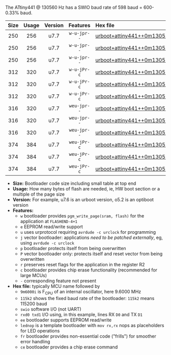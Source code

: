 The ATtiny441 @ 130560 Hz has a SWIO baud rate of 598 baud = 600-0.33% baud.

|Size|Usage|Version|Features|Hex file|
|:-:|:-:|:-:|:-:|:--|
|250|256|u7.7|`w-u-jpr--`|[urboot+attiny441++0m130560i++++0k6_swio_rxa2_txa1_lednop.hex](https://raw.githubusercontent.com/stefanrueger/urboot.hex/main/mcus/attiny441/internal_oscillator/fint++0m130560_Hz/br++++0k6_bps/urboot+attiny441++0m130560i++++0k6_swio_rxa2_txa1_lednop.hex)|
|250|256|u7.7|`w-u-jpr--`|[urboot+attiny441++0m130560i++++0k6_swio_rxa4_txa5_lednop.hex](https://raw.githubusercontent.com/stefanrueger/urboot.hex/main/mcus/attiny441/internal_oscillator/fint++0m130560_Hz/br++++0k6_bps/urboot+attiny441++0m130560i++++0k6_swio_rxa4_txa5_lednop.hex)|
|250|256|u7.7|`w-u-jpr--`|[urboot+attiny441++0m130560i++++0k6_swio_rxb2_txa7_lednop.hex](https://raw.githubusercontent.com/stefanrueger/urboot.hex/main/mcus/attiny441/internal_oscillator/fint++0m130560_Hz/br++++0k6_bps/urboot+attiny441++0m130560i++++0k6_swio_rxb2_txa7_lednop.hex)|
|312|320|u7.7|`w-u-jPr-c`|[urboot+attiny441++0m130560i++++0k6_swio_rxa2_txa1_lednop_fr_ce.hex](https://raw.githubusercontent.com/stefanrueger/urboot.hex/main/mcus/attiny441/internal_oscillator/fint++0m130560_Hz/br++++0k6_bps/urboot+attiny441++0m130560i++++0k6_swio_rxa2_txa1_lednop_fr_ce.hex)|
|312|320|u7.7|`w-u-jPr-c`|[urboot+attiny441++0m130560i++++0k6_swio_rxa4_txa5_lednop_fr_ce.hex](https://raw.githubusercontent.com/stefanrueger/urboot.hex/main/mcus/attiny441/internal_oscillator/fint++0m130560_Hz/br++++0k6_bps/urboot+attiny441++0m130560i++++0k6_swio_rxa4_txa5_lednop_fr_ce.hex)|
|312|320|u7.7|`w-u-jPr-c`|[urboot+attiny441++0m130560i++++0k6_swio_rxb2_txa7_lednop_fr_ce.hex](https://raw.githubusercontent.com/stefanrueger/urboot.hex/main/mcus/attiny441/internal_oscillator/fint++0m130560_Hz/br++++0k6_bps/urboot+attiny441++0m130560i++++0k6_swio_rxb2_txa7_lednop_fr_ce.hex)|
|316|320|u7.7|`weu-jpr--`|[urboot+attiny441++0m130560i++++0k6_swio_rxa2_txa1_ee_lednop.hex](https://raw.githubusercontent.com/stefanrueger/urboot.hex/main/mcus/attiny441/internal_oscillator/fint++0m130560_Hz/br++++0k6_bps/urboot+attiny441++0m130560i++++0k6_swio_rxa2_txa1_ee_lednop.hex)|
|316|320|u7.7|`weu-jpr--`|[urboot+attiny441++0m130560i++++0k6_swio_rxa4_txa5_ee_lednop.hex](https://raw.githubusercontent.com/stefanrueger/urboot.hex/main/mcus/attiny441/internal_oscillator/fint++0m130560_Hz/br++++0k6_bps/urboot+attiny441++0m130560i++++0k6_swio_rxa4_txa5_ee_lednop.hex)|
|316|320|u7.7|`weu-jpr--`|[urboot+attiny441++0m130560i++++0k6_swio_rxb2_txa7_ee_lednop.hex](https://raw.githubusercontent.com/stefanrueger/urboot.hex/main/mcus/attiny441/internal_oscillator/fint++0m130560_Hz/br++++0k6_bps/urboot+attiny441++0m130560i++++0k6_swio_rxb2_txa7_ee_lednop.hex)|
|374|384|u7.7|`weu-jPr-c`|[urboot+attiny441++0m130560i++++0k6_swio_rxa2_txa1_ee_lednop_fr_ce.hex](https://raw.githubusercontent.com/stefanrueger/urboot.hex/main/mcus/attiny441/internal_oscillator/fint++0m130560_Hz/br++++0k6_bps/urboot+attiny441++0m130560i++++0k6_swio_rxa2_txa1_ee_lednop_fr_ce.hex)|
|374|384|u7.7|`weu-jPr-c`|[urboot+attiny441++0m130560i++++0k6_swio_rxa4_txa5_ee_lednop_fr_ce.hex](https://raw.githubusercontent.com/stefanrueger/urboot.hex/main/mcus/attiny441/internal_oscillator/fint++0m130560_Hz/br++++0k6_bps/urboot+attiny441++0m130560i++++0k6_swio_rxa4_txa5_ee_lednop_fr_ce.hex)|
|374|384|u7.7|`weu-jPr-c`|[urboot+attiny441++0m130560i++++0k6_swio_rxb2_txa7_ee_lednop_fr_ce.hex](https://raw.githubusercontent.com/stefanrueger/urboot.hex/main/mcus/attiny441/internal_oscillator/fint++0m130560_Hz/br++++0k6_bps/urboot+attiny441++0m130560i++++0k6_swio_rxb2_txa7_ee_lednop_fr_ce.hex)|

- **Size:** Bootloader code size including small table at top end
- **Usage:** How many bytes of flash are needed, ie, HW boot section or a multiple of the page size
- **Version:** For example, u7.6 is an urboot version, o5.2 is an optiboot version
- **Features:**
  + `w` bootloader provides `pgm_write_page(sram, flash)` for the application at `FLASHEND-4+1`
  + `e` EEPROM read/write support
  + `u` uses urprotocol requiring `avrdude -c urclock` for programming
  + `j` vector bootloader: applications *need to be patched externally*, eg, using `avrdude -c urclock`
  + `p` bootloader protects itself from being overwritten
  + `P` vector bootloader only: protects itself and reset vector from being overwritten
  + `r` preserves reset flags for the application in the register R2
  + `c` bootloader provides chip erase functionality (recommended for large MCUs)
  + `-` corresponding feature not present
- **Hex file:** typically MCU name followed by
  + `9m6000i` is F<sub>CPU</sub> of an internal oscillator, here 9.6000 MHz
  + `115k2` shows the fixed baud rate of the bootloader: `115k2` means 115200 baud
  + `swio` software I/O (not UART)
  + `rxd0 txd1` I/O using, in this example, lines RX `D0` and TX `D1`
  + `ee` bootloader supports EEPROM read/write
  + `lednop` is a template bootloader with `mov rx,rx` nops as placeholders for LED operations
  + `fr` bootloader provides non-essential code ("frills") for smoother error handling
  + `ce` bootloader provides a chip erase command
